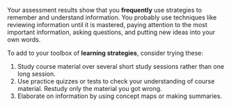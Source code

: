 Your assessment results show that you **frequently** use strategies to remember and understand information. You probably use techniques like reviewing information until it is mastered, paying attention to the most important information, asking questions, and putting new ideas into your own words.  

To add to your toolbox of **learning strategies**, consider trying these:

1.	Study course material over several short study sessions rather than one long session.
2.	Use practice quizzes or tests to check your understanding of course material. Restudy only the material you got wrong.
3.	Elaborate on information by using concept maps or making summaries.
